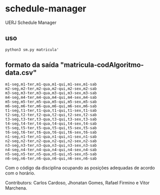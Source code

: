 # schedule-manager

UERJ Schedule Manager

## uso

```python3 sm.py matricula'```

## formato da saída "matricula-codAlgoritmo-data.csv"

```
m1-seg,m1-ter,m1-qua,m1-qui,m1-sex,m1-sab
m2-seg,m2-ter,m2-qua,m2-qui,m2-sex,m2-sab
m3-seg,m3-ter,m3-qua,m3-qui,m3-sex,m3-sab
m4-seg,m4-ter,m4-qua,m4-qui,m4-sex,m4-sab
m5-seg,m5-ter,m5-qua,m5-qui,m5-sex,m5-sab
m6-seg,m6-ter,m6-qua,m6-qui,m6-sex,m6-sab
t1-seg,t1-ter,t1-qua,t1-qui,t1-sex,t1-sab
t2-seg,t2-ter,t2-qua,t2-qui,t2-sex,t2-sab
t3-seg,t3-ter,t3-qua,t3-qui,t3-sex,t3-sab
t4-seg,t4-ter,t4-qua,t4-qui,t4-sex,t4-sab
t5-seg,t5-ter,t5-qua,t5-qui,t5-sex,t5-sab
t6-seg,t6-ter,t6-qua,t6-qui,t6-sex,t6-sab
n1-seg,n1-ter,n1-qua,n1-qui,n1-sex,n1-sab
n2-seg,n2-ter,n2-qua,n2-qui,n2-sex,n2-sab
n3-seg,n3-ter,n3-qua,n3-qui,n3-sex,n3-sab
n4-seg,n4-ter,n4-qua,n4-qui,n4-sex,n4-sab
n5-seg,n5-ter,n5-qua,n5-qui,n5-sex,n5-sab
n6-seg,n6-ter,n6-qua,n6-qui,n6-sex,n6-sab
```

Com o código da disciplina ocupando as posições adequadas de acordo com o horário.



Contributors: Carlos Cardoso, Jhonatan Gomes, Rafael Firmino e Vitor Marchena.

